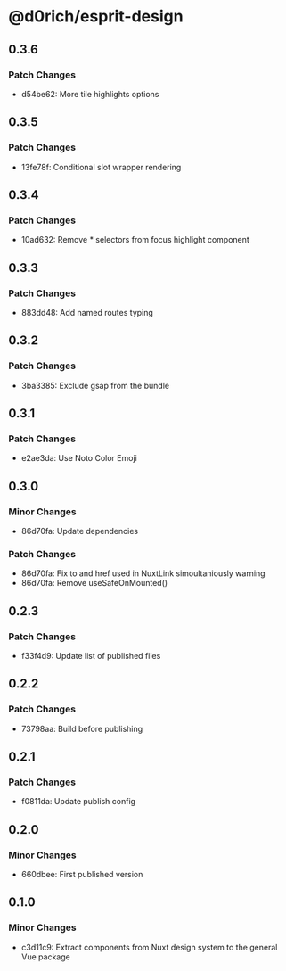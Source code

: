 # @d0rich/esprit-design

## 0.3.6

### Patch Changes

- d54be62: More tile highlights options

## 0.3.5

### Patch Changes

- 13fe78f: Conditional slot wrapper rendering

## 0.3.4

### Patch Changes

- 10ad632: Remove \* selectors from focus highlight component

## 0.3.3

### Patch Changes

- 883dd48: Add named routes typing

## 0.3.2

### Patch Changes

- 3ba3385: Exclude gsap from the bundle

## 0.3.1

### Patch Changes

- e2ae3da: Use Noto Color Emoji

## 0.3.0

### Minor Changes

- 86d70fa: Update dependencies

### Patch Changes

- 86d70fa: Fix to and href used in NuxtLink simoultaniously warning
- 86d70fa: Remove useSafeOnMounted()

## 0.2.3

### Patch Changes

- f33f4d9: Update list of published files

## 0.2.2

### Patch Changes

- 73798aa: Build before publishing

## 0.2.1

### Patch Changes

- f0811da: Update publish config

## 0.2.0

### Minor Changes

- 660dbee: First published version

## 0.1.0

### Minor Changes

- c3d11c9: Extract components from Nuxt design system to the general Vue package
